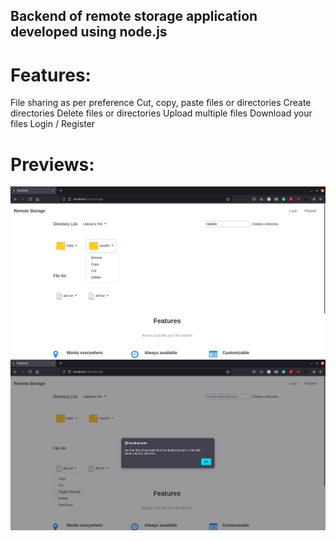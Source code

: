 ## Backend of remote storage application developed using node.js

# Features:

File sharing as per preference
Cut, copy, paste files or directories
Create directories
Delete files or directories
Upload multiple files
Download your files
Login / Register

# Previews:

![plot](./pics/demo.png)
![plot](./pics/demo2.png)
